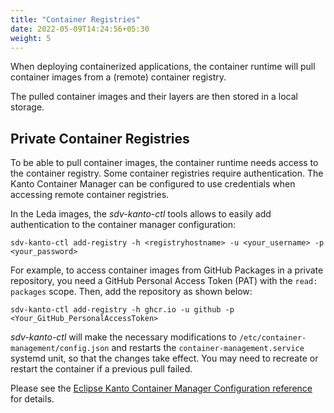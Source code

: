 ```yaml
---
title: "Container Registries"
date: 2022-05-09T14:24:56+05:30
weight: 5
---
```


When deploying containerized applications, the container runtime will pull container images from a (remote) container registry.

The pulled container images and their layers are then stored in a local storage.

## Private Container Registries

To be able to pull container images, the container runtime needs access to the container registry.
Some container registries require authentication.
The Kanto Container Manager can be configured to use credentials when accessing remote container registries.

In the Leda images, the *sdv-kanto-ctl* tools allows to easily add authentication to the container manager configuration:

```shell
sdv-kanto-ctl add-registry -h <registryhostname> -u <your_username> -p <your_password>
```

For example, to access container images from GitHub Packages in a private repository, you need a GitHub Personal Access Token (PAT) with the `read: packages` scope.
Then, add the repository as shown below:

```shell
sdv-kanto-ctl add-registry -h ghcr.io -u github -p <Your_GitHub_PersonalAccessToken>
```

*sdv-kanto-ctl*  will make the necessary modifications to `/etc/container-management/config.json` and restarts the `container-management.service` systemd unit,
so that the changes take effect. You may need to recreate or restart the container if a previous pull failed.

Please see the [Eclipse Kanto Container Manager Configuration reference](https://eclipse.dev/kanto/docs/references/containers/container-manager-config/)
for details.
